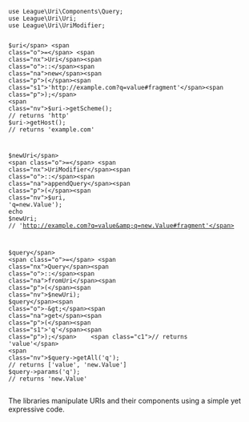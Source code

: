 <div class="language-php highlighter-rouge"><div class="highlight"><pre class="highlight"><code><span class="k">use</span> <span class="nx">League\Uri\Components\Query</span><span class="p">;</span>
<span class="k">use</span> <span class="nx">League\Uri\Uri</span><span class="p">;</span>
<span class="k">use</span> <span class="nx">League\Uri\UriModifier</span><span class="p">;</span>

<span class="nv">$uri</span> <span class="o">=</span> <span class="nx">Uri</span><span class="o">::</span><span class="na">new</span><span class="p">(</span><span class="s1">'http://example.com?q=value#fragment'</span><span class="p">);</span>
<span class="nv">$uri</span><span class="o">-&gt;</span><span class="na">getScheme</span><span class="p">();</span> <span class="c1">// returns 'http'</span>
<span class="nv">$uri</span><span class="o">-&gt;</span><span class="na">getHost</span><span class="p">();</span>   <span class="c1">// returns 'example.com'</span>

<span class="nv">$newUri</span> <span class="o">=</span> <span class="nx">UriModifier</span><span class="o">::</span><span class="na">appendQuery</span><span class="p">(</span><span class="nv">$uri</span><span class="p">,</span> <span class="s1">'q=new.Value'</span><span class="p">);</span>
<span class="k">echo</span> <span class="nv">$newUri</span><span class="p">;</span> <span class="c1">// 'http://example.com?q=value&amp;q=new.Value#fragment'</span>

<span class="nv">$query</span> <span class="o">=</span> <span class="nx">Query</span><span class="o">::</span><span class="na">fromUri</span><span class="p">(</span><span class="nv">$newUri</span><span class="p">);</span>
<span class="nv">$query</span><span class="o">-&gt;</span><span class="na">get</span><span class="p">(</span><span class="s1">'q'</span><span class="p">);</span>    <span class="c1">// returns 'value'</span>
<span class="nv">$query</span><span class="o">-&gt;</span><span class="na">getAll</span><span class="p">(</span><span class="s1">'q'</span><span class="p">);</span> <span class="c1">// returns ['value', 'new.Value']</span>
<span class="nv">$query</span><span class="o">-&gt;</span><span class="na">params</span><span class="p">(</span><span class="s1">'q'</span><span class="p">);</span> <span class="c1">// returns 'new.Value'</span>
</code></pre></div></div>

<p>The libraries manipulate URIs and their components using a simple yet expressive code.</p>

